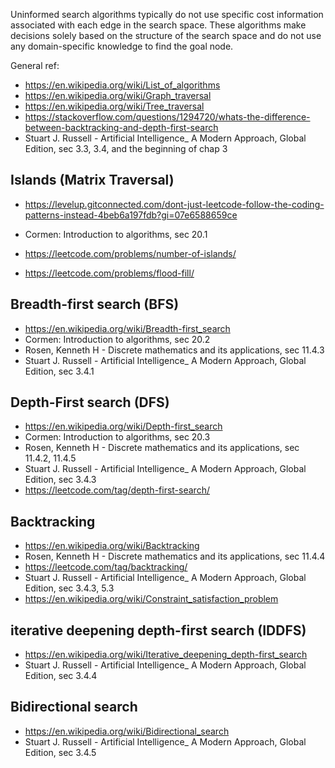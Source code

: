 Uninformed search algorithms typically do not use specific cost information associated with each edge in the search space. These algorithms make decisions solely based on the structure of the search space and do not use any domain-specific knowledge to find the goal node.

General ref:

- https://en.wikipedia.org/wiki/List_of_algorithms
- https://en.wikipedia.org/wiki/Graph_traversal
- https://en.wikipedia.org/wiki/Tree_traversal
- https://stackoverflow.com/questions/1294720/whats-the-difference-between-backtracking-and-depth-first-search
- Stuart J. Russell - Artificial Intelligence_ A Modern Approach, Global Edition, sec 3.3, 3.4, and the beginning of chap 3

## Islands (Matrix Traversal)

- https://levelup.gitconnected.com/dont-just-leetcode-follow-the-coding-patterns-instead-4beb6a197fdb?gi=07e6588659ce
- Cormen: Introduction to algorithms, sec 20.1

- https://leetcode.com/problems/number-of-islands/
- https://leetcode.com/problems/flood-fill/

## Breadth-first search (BFS)

- https://en.wikipedia.org/wiki/Breadth-first_search
- Cormen: Introduction to algorithms, sec 20.2
- Rosen, Kenneth H - Discrete mathematics and its applications, sec 11.4.3
- Stuart J. Russell - Artificial Intelligence_ A Modern Approach, Global Edition, sec 3.4.1

## Depth-First search (DFS)

- https://en.wikipedia.org/wiki/Depth-first_search
- Cormen: Introduction to algorithms, sec 20.3
- Rosen, Kenneth H - Discrete mathematics and its applications, sec 11.4.2, 11.4.5
- Stuart J. Russell - Artificial Intelligence_ A Modern Approach, Global Edition, sec 3.4.3
- https://leetcode.com/tag/depth-first-search/

## Backtracking

- https://en.wikipedia.org/wiki/Backtracking
- Rosen, Kenneth H - Discrete mathematics and its applications, sec 11.4.4
- https://leetcode.com/tag/backtracking/
- Stuart J. Russell - Artificial Intelligence_ A Modern Approach, Global Edition, sec 3.4.3, 5.3
- https://en.wikipedia.org/wiki/Constraint_satisfaction_problem

## iterative deepening depth-first search (IDDFS) 

- https://en.wikipedia.org/wiki/Iterative_deepening_depth-first_search
- Stuart J. Russell - Artificial Intelligence_ A Modern Approach, Global Edition, sec 3.4.4

## Bidirectional search

- https://en.wikipedia.org/wiki/Bidirectional_search
- Stuart J. Russell - Artificial Intelligence_ A Modern Approach, Global Edition, sec 3.4.5
